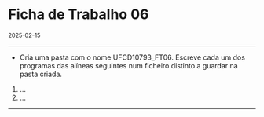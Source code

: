 <h1>Ficha de Trabalho 06</h1>
<small>2025-02-15</small>
<br>

<hr>
<ul>
<li> Cria uma pasta com o nome UFCD10793_FT06. Escreve cada um dos programas das alíneas seguintes num ficheiro distinto a guardar na pasta criada.
</li>

</ul>

<ol>
<li> 
    ...
</li>

<li> 
    ...
</li>



</ol>

<hr>